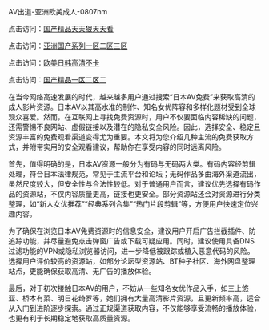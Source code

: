 AV出道-亚洲欧美成人-0807hm

点击访问：<a href="https://gda-c7m.pages.dev/">国产精品天天狠天天看</a>

点击访问：<a href="https://rtj-3zo.pages.dev/">亚洲国产系列一区二区三区</a>

点击访问：<a href="https://bered.pages.dev/">欧美日韩高清不卡</a>

点击访问：<a href="https://gda-c7m.pages.dev/">国产精品一区二区二</a>


在当今网络高速发展的时代，越来越多用户通过搜索“日本AV免费”来获取高清的成人影片资源。日本AV以其高水准的制作、知名女优阵容和多样化题材受到全球观众喜爱。然而，在互联网上寻找免费资源时，用户不仅要面临内容稀缺的问题，还需警惕不良网站、虚假链接以及潜在的隐私安全风险。因此，选择安全、稳定且资源丰富的免费观看渠道变得尤为重要。本文将为您介绍几种主流的免费获取方式，并附带实用的安全观看建议，帮助你在享受内容的同时远离风险。

首先，值得明确的是，日本AV资源一般分为有码与无码两大类。有码内容经剪辑处理，符合日本法律规范，常见于主流平台和论坛；无码作品多由海外渠道流出，虽然尺度较大，但安全性与合法性较低。对于普通用户而言，建议优先选择有码作品的资源站，不仅内容质量更高，链接也更安全。部分资源站还会对资源进行分类整理，如“新人女优推荐”“经典系列合集”“热门片段剪辑”等，方便用户快速定位兴趣内容。

为了确保在浏览日本AV免费资源时的信息安全，建议用户开启广告拦截插件、防追踪功能，并尽量避免点击弹窗广告或下载可疑应用。同时，建议使用具备DNS过滤功能的VPN或隐私浏览器访问，进一步降低被跟踪或植入恶意代码的风险。选择用户评价较高的资源站，如部分论坛型资源站、BT种子社区、海外网盘整理站点，更能确保获取高清、无广告的播放体验。

最后，对于初次接触日本AV的用户，不妨从一些知名女优作品入手，如三上悠亚、桥本有菜、明日花绮罗等，她们拥有大量高清影片资源，且更新频率高，适合从入门到进阶逐步探索。通过正规渠道获取内容，不仅能够享受流畅的播放体验，也更有利于长期稳定地获取高质量资源。

<span style="display:none;">[Canonical link]( ）</span>
